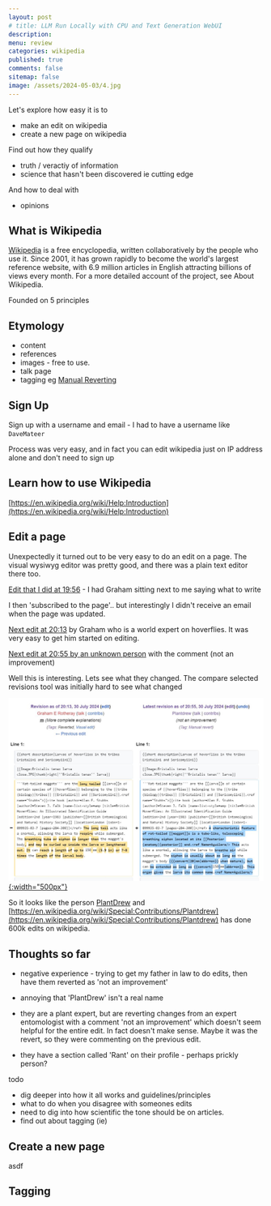 ```yaml
---
layout: post
# title: LLM Run Locally with CPU and Text Generation WebUI 
description: 
menu: review
categories: wikipedia 
published: true 
comments: false     
sitemap: false
image: /assets/2024-05-03/4.jpg
---
```


Let's explore how easy it is to

- make an edit on wikipedia
- create a new page on wikipedia

Find out how they qualify

- truth / veractiy of information
- science that hasn't been discovered ie cutting edge

And how to deal with

- opinions

## What is Wikipedia

[Wikipedia](https://en.wikipedia.org/wiki/Help:Introduction_to_Wikipedia ) is a free encyclopedia, written collaboratively by the people who use it. Since 2001, it has grown rapidly to become the world's largest reference website, with 6.9 million articles in English attracting billions of views every month. For a more detailed account of the project, see About Wikipedia.

Founded on 5 principles

## Etymology

- content
- references
- images - free to use.
- talk page
- tagging eg [Manual Reverting](https://en.wikipedia.org/wiki/Help:Reverting#Manual_reverting)



## Sign Up

Sign up with a username and email - I had to have a username like `DaveMateer`

Process was very easy, and in fact you can edit wikipedia just on IP address alone and don't need to sign up

## Learn how to use Wikipedia

[https://en.wikipedia.org/wiki/Help:Introduction](https://en.wikipedia.org/wiki/Help:Introduction)

## Edit a page

Unexpectedly it turned out to be very easy to do an edit on a page. The visual wysiwyg editor was pretty good, and there was a plain text editor there too.

[Edit that I did at 19:56](https://en.wikipedia.org/w/index.php?title=Rat-tailed_maggot&oldid=1237642615) - I had Graham sitting next to me saying what to write

I then 'subscribed to the page'.. but interestingly I didn't receive an email when the page was updated.


[Next edit at 20:13](https://en.wikipedia.org/w/index.php?title=Rat-tailed_maggot&oldid=1237645561) by Graham who is a world expert on hoverflies. It was very easy to get him started on editing.


[Next edit at 20:55 by an unknown person](https://en.wikipedia.org/w/index.php?title=Rat-tailed_maggot&oldid=1237653825) with the comment (not an improvement)

Well this is interesting. Lets see what they changed. The compare selected revisions tool was initially hard to see what changed

[![alt text](/assets/2024-07-31/1.jpg "email"){:width="500px"}](/assets/2024-07-31/1.jpg)

So it looks like the person [PlantDrew](https://en.wikipedia.org/wiki/User:Plantdrew) and [https://en.wikipedia.org/wiki/Special:Contributions/Plantdrew](https://en.wikipedia.org/wiki/Special:Contributions/Plantdrew) has done 600k edits on wikipedia.

## Thoughts so far

- negative experience - trying to get my father in law to do edits, then have them reverted as 'not an improvement'

- annoying that 'PlantDrew' isn't a real name

- they are a plant expert, but are reverting changes from an expert entomologist with a comment 'not an improvement' which doesn't seem helpful for the entire edit. In fact doesn't make sense. Maybe it was the revert, so they were commenting on the previous edit.

- they have a section called 'Rant' on their profile - perhaps prickly person? 

todo

- dig deeper into how it all works and guidelines/principles
- what to do when you disagree with someones edits
- need to dig into how scientific the tone should be on articles.
- find out about tagging (ie)


## Create a new page
asdf


## Tagging
